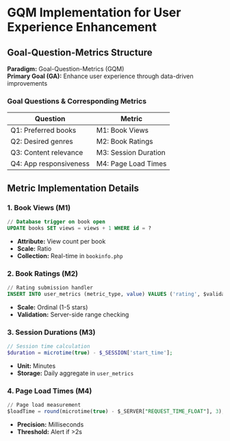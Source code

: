 # GQM Implementation for User Experience Enhancement

## Goal-Question-Metrics Structure

**Paradigm:** Goal-Question-Metrics (GQM)  
**Primary Goal (GA):** Enhance user experience through data-driven improvements

### Goal Questions & Corresponding Metrics
| Question | Metric |
|----------|--------|
| Q1: Preferred books | M1: Book Views |
| Q2: Desired genres | M2: Book Ratings |
| Q3: Content relevance | M3: Session Duration |
| Q4: App responsiveness | M4: Page Load Times | 

## Metric Implementation Details

### 1. Book Views (M1)
```sql
// Database trigger on book open
UPDATE books SET views = views + 1 WHERE id = ?
```
- **Attribute:** View count per book
- **Scale:** Ratio
- **Collection:** Real-time in `bookinfo.php`

### 2. Book Ratings (M2)
```sql
// Rating submission handler
INSERT INTO user_metrics (metric_type, value) VALUES ('rating', $validatedRating)
```
- **Scale:** Ordinal (1-5 stars)
- **Validation:** Server-side range checking

### 3. Session Durations (M3)
```php
// Session time calculation
$duration = microtime(true) - $_SESSION['start_time'];
```
- **Unit:** Minutes
- **Storage:** Daily aggregate in `user_metrics`

### 4. Page Load Times (M4)
```sql
// Page load measurement
$loadTime = round(microtime(true) - $_SERVER["REQUEST_TIME_FLOAT"], 3);
```
- **Precision:** Milliseconds
- **Threshold:** Alert if >2s
